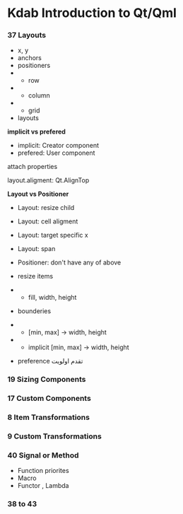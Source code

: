 # Kdab Introduction to Qt/Qml
### 37 Layouts
- x, y
- anchors
- positioners 
- - row
- - column
- - grid
- layouts

**implicit vs prefered**
- implicit: Creator component
- prefered: User component

attach properties

layout.aligment: Qt.AlignTop

**Layout vs Positioner**
- Layout: resize child
- Layout: cell aligment
- Layout: target specific x
- Layout: span
- Positioner: don't have any of above


- resize items
- - fill, width, height
- bounderies 
- - [min, max] -> width, height
- - implicit [min, max] -> width, height
- preference تقدم اولویت


### 19 Sizing Components
### 17 Custom Components
### 8 Item Transformations
### 9 Custom Transformations
### 40 Signal or Method
- Function priorites
- Macro
- Functor , Lambda
### 38 to 43
